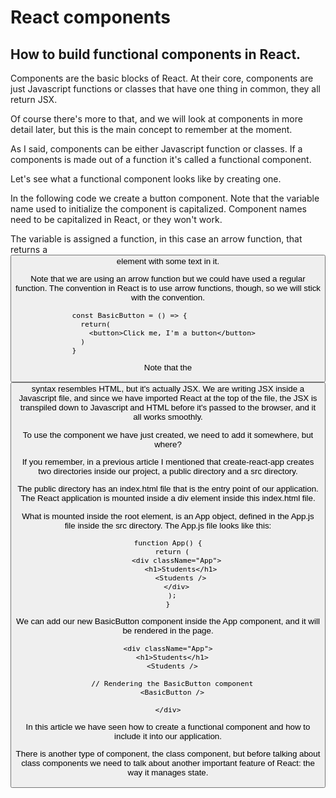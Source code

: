 # React components
## How to build functional components in React.

Components are the basic blocks of React. At their core, components are just Javascript functions or classes that have one thing in common, they all return JSX.

Of course there's more to that, and we will look at components in more detail later, but this is the main concept to remember at the moment.

As I said, components can be either Javascript function or classes. If a components is made out of a function it's called a functional component.

Let's see what a functional component looks like by creating one.

In the following code we create a button component. 
Note that the variable name used to initialize the component is capitalized. Component names need to be capitalized in React, or they won't work.

The variable is assigned a function, in this case an arrow function, that returns a <button> element with some text in it.

Note that we are using an arrow function but we could have used a regular function. The convention in React is to use arrow functions, though, so we will stick with the convention.

```
const BasicButton = () => {                  
  return(                                    
    <button>Click me, I'm a button</button>  
  )                                          
}                                            
```

Note that the <button> syntax resembles HTML, but it's actually JSX. We are writing JSX inside a Javascript file, and since we have imported React at the top of the file, the JSX is transpiled down to Javascript and HTML before it's passed to the browser, and it all works smoothly.

To use the component we have just created, we need to add it somewhere, but where?

If you remember, in a previous article I mentioned that create-react-app creates two directories inside our project, a public directory and a src directory.

The public directory has an index.html file that is the entry point of our application. The React application is mounted inside a div element inside this index.html file.

What is mounted inside the root element, is an App object, defined in the App.js file inside the src directory.
The App.js file looks like this:

```
function App() {
  return (
    <div className="App">
      <h1>Students</h1>
      <Students />
    </div>
  );
}
```

We can add our new BasicButton component inside the App component, and it will
be rendered in the page.

```
<div className="App">
  <h1>Students</h1>
  <Students />

  // Rendering the BasicButton component
  <BasicButton />

</div>
```
In this article we have seen how to create a functional component and how to
include it into our application.

There is another type of component, the class component, but before talking
about class components we need to talk about another important feature of React:
the way it manages state.


